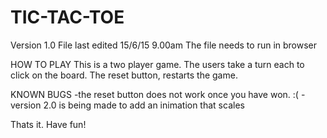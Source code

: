 # TIC-TAC-TOE

Version 1.0
File last edited 15/6/15 9.00am
The file needs to run in browser

HOW TO PLAY
This is a two player game.
The users take a turn each to click on the board.
The reset button, restarts the game.

KNOWN BUGS
-the reset button does not work once you have won. :(
-version 2.0 is being made to add an inimation that scales


Thats it. Have fun!
